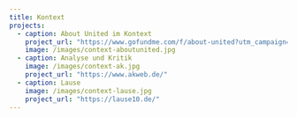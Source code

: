 ```yaml
---
title: Kontext
projects:
  - caption: About United im Kontext
    project_url: "https://www.gofundme.com/f/about-united?utm_campaign=p_cp_url&utm_medium=os&utm_source=customer"
    image: /images/context-aboutunited.jpg
  - caption: Analyse und Kritik
    image: /images/context-ak.jpg
    project_url: "https://www.akweb.de/"
  - caption: Lause
    image: /images/context-lause.jpg
    project_url: "https://lause10.de/"
---
```

